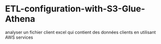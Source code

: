 # ETL-configuration-with-S3-Glue-Athena
analyser un fichier client excel qui contient des données clients en utilisant AWS services 
